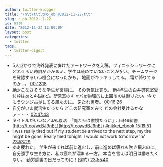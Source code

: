 ```yaml
---
author: twitter-blogger
title: "\n\t\t\t\t@o_ob @2012-11-22\t\t"
slug: o_ob-2012-11-22
id: 5329
date: '2012-11-22 12:00:00'
layout: post
categories:
  - twitter
tags:
  - twitter-digest
---
```


*   5人掛かりで海外発表に向けたアートワークを入稿。フィニッシュワークにどれぐらい時間がかかるか、学生は読めていないことが多い。チームワークを確認するいい機会になったかも。 地面がキラキラしてる。 霜が降りてるのか...。 [00:12:18](http://twitter.com/o_ob/statuses/271269815384145920)
*   絶対こなさそうな学生が面談に。 その勇気は買う。 新4年生の白井研究室受付枠はあと4名ほど。研究室のキャパを物理的に上回るのは避けたい。今でもラウンジ占拠してる風なのに。 来たれ勇者。 [00:16:26](http://twitter.com/o_ob/statuses/271270853830901760)
*   自分がいま就活生だったら どこの研究室をみて どの会社受けるかなァ・・・ [02:47:43](http://twitter.com/o_ob/statuses/271308928380436481)
*   タイトルがいいな／JAL復活　「俺たちは傲慢だった」：日経e新書 [http://t.co/wdBJ9nEL](http://t.co/wdBJ9nEL) [#nikkei_ebook](http://search.twitter.com/search?q=%23nikkei_ebook) [15:16:51](http://twitter.com/o_ob/statuses/271497450508910593)
*   I was really tired but if my student be arrived to the next step, my tire might be gone. Really tired tonight. I would not work tomorrow 'm' [23:53:29](http://twitter.com/o_ob/statuses/271627469403066368)
*   ああ疲れた。 学生が来てれば前に進むし、前に進めば疲れも吹き飛ぶのに。 自分勝手な生き方に、私の疲れが溜まる一方。 本当を言えば明日は働きたくない。 勤労感謝の日だってのに！(違約) [23:55:40](http://twitter.com/o_ob/statuses/271628018160652288)